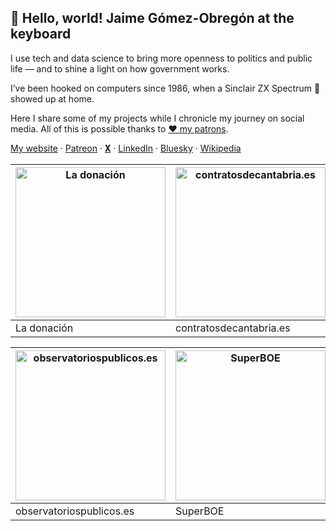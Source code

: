 ## 👋 Hello, world! Jaime Gómez-Obregón at the keyboard

I use tech and data science to bring more openness to politics and public life — and to shine a light on how government works.

I’ve been hooked on computers since 1986, when a Sinclair ZX Spectrum 🤩 showed up at home.

Here I share some of my projects while I chronicle my journey on social media. All of this is possible thanks to [❤️ my patrons](https://www.patreon.com/jaime_gomez_obregon).

[My website](https://jaime.gomezobregon.com) ·
[Patreon](https://www.patreon.com/jaime_gomez_obregon) ·
[𝐗](https://x.com/JaimeObregon) ·
[LinkedIn](https://www.linkedin.com/in/jaimegomezobregon) ·
[Bluesky](https://bsky.app/profile/gomezobregon.com) ·
[Wikipedia](https://es.wikipedia.org/wiki/Jaime_G%C3%B3mez-Obreg%C3%B3n)

<!-- prettier-ignore -->
| [<img src="ladonacion.avif" alt="La donación" width="240">](https://ladonacion.es) | [<img src="contratosdecantabria.avif" alt="contratosdecantabria.es" width="240">](https://contratosdecantabria.es) | [<img src="retrogipuzkoa.avif" alt="Retrogipuzkoa" width="240">](https://retrogipuzkoa.com) | [<img src="contractacio.cat.avif" alt="contractacio.cat" width="240">](https://contractacio.cat)
| ----------- | ----------------------- | ------------- | -------- |
| La&nbsp;donación | contratosdecantabria.es | Retrogipuzkoa | contractacio.cat |

<!-- prettier-ignore -->
| [<img src="observatoriospublicos.avif" alt="observatoriospublicos.es" width="240">](https://observatoriospublicos.es) | [<img src="superboe.avif" alt="SuperBOE" width="240">](https://superboe.es) | [<img src="metanavarra.avif" alt="El portero del metaverso" width="240">](https://twitter.com/JaimeObregon/status/1525510124353241093) | [<img src="gobiernovasco.avif" alt="gobiernovasco.marketing" width="240">](https://gobiernovasco.marketing) |
| --- | --- | --- | --- |
| observatoriospublicos.es | SuperBOE | El&nbsp;portero&nbsp;del&nbsp;metaverso | gobiernovasco.marketing |
